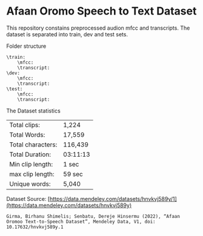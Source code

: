 # Afaan Oromo Speech to Text Dataset

This repository constains preprocessed audion mfcc and transcripts. The dataset is separated into train, dev and test sets.

Folder structure
```
\train:
    \mfcc:
    \transcript:
\dev:
    \mfcc:
    \transcript:
\test:
    \mfcc:
    \transcript:
```

The Dataset statistics

|                     |            |
| ------------------- | -----------|
| Total clips:        | 1,224      |
| Total Words:        | 17,559     |
| Total characters:   | 116,439    |
| Total Duration:     | 03:11:13   |
| Min clip length:    | 1 sec      |
| max clip length:    | 59 sec     |
| Unique words:       | 5,040      |

Dataset Source: [https://data.mendeley.com/datasets/hnvkvj589y/1](https://data.mendeley.com/datasets/hnvkvj589y)

```
Girma, Birhanu Shimelis; Senbatu, Dereje Hinsermu (2022), “Afaan Oromoo Text-to-Speech Dataset”, Mendeley Data, V1, doi: 10.17632/hnvkvj589y.1
```